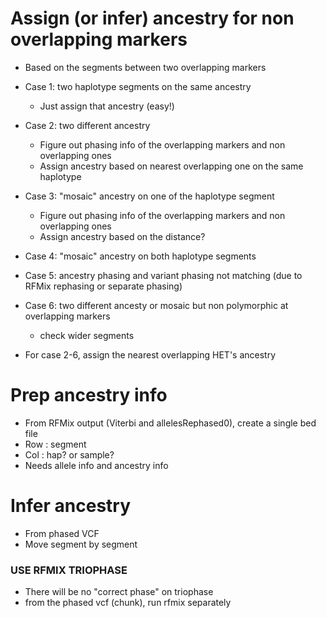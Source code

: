 # Assign (or infer) ancestry for non overlapping markers
- Based on the segments between two overlapping markers
- Case 1: two haplotype segments on the same ancestry
  - Just assign that ancestry (easy!)
- Case 2: two different ancestry
  - Figure out phasing info of the overlapping markers and non overlapping ones
  - Assign ancestry based on nearest overlapping one on the same haplotype
- Case 3: "mosaic" ancestry on one of the haplotype segment
  - Figure out phasing info of the overlapping markers and non overlapping ones
  - Assign ancestry based on the distance?
- Case 4: "mosaic" ancestry on both haplotype segments
- Case 5: ancestry phasing and variant phasing not matching (due to RFMix rephasing or separate phasing)
- Case 6: two different ancesty or mosaic but non polymorphic at overlapping markers
  - check wider segments
  
- For case 2-6, assign the nearest overlapping HET's ancestry  

# Prep ancestry info
- From RFMix output (Viterbi and allelesRephased0), create a single bed file
- Row : segment
- Col : hap? or sample?
- Needs allele info and ancestry info

# Infer ancestry
- From phased VCF
- Move segment by segment


### USE RFMIX TRIOPHASE
- There will be no "correct phase" on triophase
- from the phased vcf (chunk), run rfmix separately
